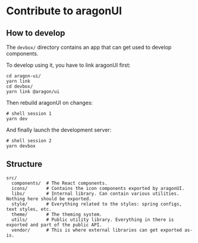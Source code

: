 # Contribute to aragonUI

## How to develop

The `devbox/` directory contains an app that can get used to develop components.

To develop using it, you have to link aragonUI first:

```console
cd aragon-ui/
yarn link
cd devbox/
yarn link @aragon/ui
```

Then rebuild aragonUI on changes:

```console
# shell session 1
yarn dev
```

And finally launch the development server:

```console
# shell session 2
yarn devbox
```

## Structure

```
src/
  components/  # The React components.
  icons/       # Contains the icon components exported by aragonUI.
  libs/        # Internal library. Can contain various utilities. Nothing here should be exported.
  style/       # Everything related to the styles: spring configs, text styles, etc.
  theme/       # The theming system.
  utils/       # Public utility library. Everything in there is exported and part of the public API.
  vendor/      # This is where external libraries can get exported as-is.
```
